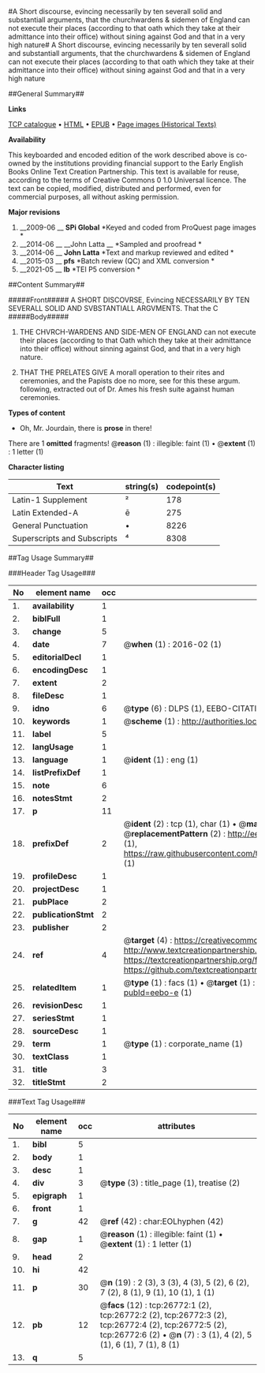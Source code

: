 #A Short discourse, evincing necessarily by ten severall solid and substantiall arguments, that the churchwardens & sidemen of England can not execute their places (according to that oath which they take at their admittance into their office) without sining against God and that in a very high nature#
A Short discourse, evincing necessarily by ten severall solid and substantiall arguments, that the churchwardens & sidemen of England can not execute their places (according to that oath which they take at their admittance into their office) without sining against God and that in a very high nature

##General Summary##

**Links**

[TCP catalogue](http://www.ota.ox.ac.uk/tcp/)  • 
[HTML](http://tei.it.ox.ac.uk/tcp/Texts-HTML/free/A20/A20506.html)  • 
[EPUB](http://tei.it.ox.ac.uk/tcp/Texts-EPUB/free/A20/A20506.epub) • 
[Page images (Historical Texts)](https://historicaltexts.jisc.ac.uk/eebo-23613267e)

**Availability**

This keyboarded and encoded edition of the work described above is co-owned by the
    institutions providing financial support to the Early English Books Online Text Creation
    Partnership. This text is available for reuse, according to the terms of  Creative Commons 0 1.0 Universal
    licence. The text can be copied, modified, distributed and performed, even for commercial
    purposes, all without asking permission.

**Major revisions**

1. __2009-06 __ __SPi Global__ *Keyed and coded from ProQuest page images *
1. __2014-06 __ __John Latta __ *Sampled and proofread *
1. __2014-06 __ __John Latta__ *Text and markup reviewed and edited *
1. __2015-03 __ __pfs__ *Batch review (QC) and XML conversion *
1. __2021-05 __ __lb__ *TEI P5 conversion *

##Content Summary##

#####Front#####
A SHORT DISCOVRSE, Evincing NECESSARILY BY TEN SEVERALL SOLID AND SVBSTANTIALL ARGVMENTS. That the C
#####Body#####

1. THE CHVRCH-WARDENS AND SIDE-MEN OF ENGLAND can not execute their places (according to that Oath which they take at their admittance into their office) without sinning against God, and that in a very high nature.

1. THAT THE PRELATES GIVE A morall operation to their rites and ceremonies, and the Papists doe no more, see for this these argum. following, extracted out of Dr. Ames his fresh suite against human ceremonies.

**Types of content**

  * Oh, Mr. Jourdain, there is **prose** in there!

There are 1 **omitted** fragments! 
 @__reason__ (1) : illegible: faint (1)  •  @__extent__ (1) : 1 letter (1)

**Character listing**


|Text|string(s)|codepoint(s)|
|---|---|---|
|Latin-1 Supplement|²|178|
|Latin Extended-A|ē|275|
|General Punctuation|•|8226|
|Superscripts             and Subscripts|⁴|8308|

##Tag Usage Summary##

###Header Tag Usage###

|No|element name|occ|attributes|
|---|---|---|---|
|1.|__availability__|1||
|2.|__biblFull__|1||
|3.|__change__|5||
|4.|__date__|7| @__when__ (1) : 2016-02 (1)|
|5.|__editorialDecl__|1||
|6.|__encodingDesc__|1||
|7.|__extent__|2||
|8.|__fileDesc__|1||
|9.|__idno__|6| @__type__ (6) : DLPS (1), EEBO-CITATION (1), VID (1), EEBO-PROQUEST (1), STC (2)|
|10.|__keywords__|1| @__scheme__ (1) : http://authorities.loc.gov/ (1)|
|11.|__label__|5||
|12.|__langUsage__|1||
|13.|__language__|1| @__ident__ (1) : eng (1)|
|14.|__listPrefixDef__|1||
|15.|__note__|6||
|16.|__notesStmt__|2||
|17.|__p__|11||
|18.|__prefixDef__|2| @__ident__ (2) : tcp (1), char (1)  •  @__matchPattern__ (2) : ([0-9\-]+):([0-9IVX]+) (1), (.+) (1)  •  @__replacementPattern__ (2) : http://eebo.chadwyck.com/downloadtiff?vid=$1&page=$2 (1), https://raw.githubusercontent.com/textcreationpartnership/Texts/master/tcpchars.xml#$1 (1)|
|19.|__profileDesc__|1||
|20.|__projectDesc__|1||
|21.|__pubPlace__|2||
|22.|__publicationStmt__|2||
|23.|__publisher__|2||
|24.|__ref__|4| @__target__ (4) : https://creativecommons.org/publicdomain/zero/1.0/ (1), http://www.textcreationpartnership.org/docs/. (1), https://textcreationpartnership.org/faq/#faq05 (1), https://github.com/textcreationpartnership (1)|
|25.|__relatedItem__|1| @__type__ (1) : facs (1)  •  @__target__ (1) : https://data.historicaltexts.jisc.ac.uk/view?pubId=eebo-e (1)|
|26.|__revisionDesc__|1||
|27.|__seriesStmt__|1||
|28.|__sourceDesc__|1||
|29.|__term__|1| @__type__ (1) : corporate_name (1)|
|30.|__textClass__|1||
|31.|__title__|3||
|32.|__titleStmt__|2||


###Text Tag Usage###

|No|element name|occ|attributes|
|---|---|---|---|
|1.|__bibl__|5||
|2.|__body__|1||
|3.|__desc__|1||
|4.|__div__|3| @__type__ (3) : title_page (1), treatise (2)|
|5.|__epigraph__|1||
|6.|__front__|1||
|7.|__g__|42| @__ref__ (42) : char:EOLhyphen (42)|
|8.|__gap__|1| @__reason__ (1) : illegible: faint (1)  •  @__extent__ (1) : 1 letter (1)|
|9.|__head__|2||
|10.|__hi__|42||
|11.|__p__|30| @__n__ (19) : 2 (3), 3 (3), 4 (3), 5 (2), 6 (2), 7 (2), 8 (1), 9 (1), 10 (1), 1 (1)|
|12.|__pb__|12| @__facs__ (12) : tcp:26772:1 (2), tcp:26772:2 (2), tcp:26772:3 (2), tcp:26772:4 (2), tcp:26772:5 (2), tcp:26772:6 (2)  •  @__n__ (7) : 3 (1), 4 (2), 5 (1), 6 (1), 7 (1), 8 (1)|
|13.|__q__|5||
